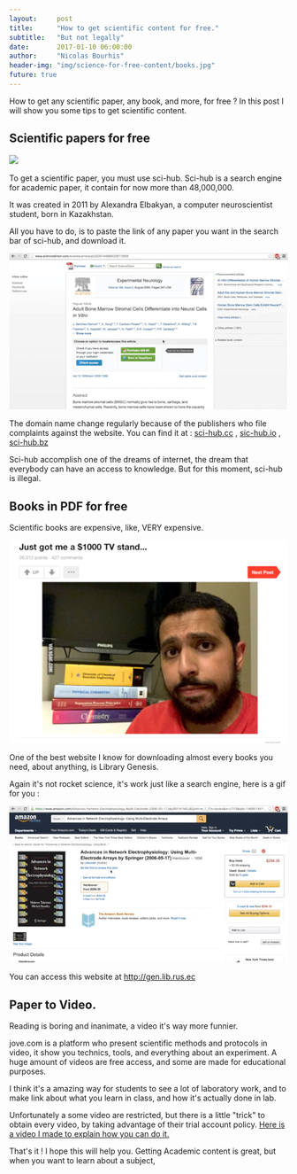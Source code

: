 ```yaml
---
layout:     post
title:      "How to get scientific content for free."
subtitle:   "But not legally"
date:       2017-01-10 06:00:00
author:     "Nicolas Bourhis"
header-img: "img/science-for-free-content/books.jpg"
future: true
---
```


How to get any scientific paper, any book, and more, for free ?
In this post I will show you some tips to get scientific content.

## Scientific papers for free

![](sheldon-paper.gif)

To get a scientific paper, you must use sci-hub.
Sci-hub is a search engine for academic paper, it contain for now more than 48,000,000.

It was created in 2011 by Alexandra Elbakyan, a computer neuroscientist student, born in Kazakhstan.

All you have to do, is to paste the link of any paper you want in the search bar of sci-hub, and download it.

![](img/science-for-free-content/sci-hub.gif?raw=true)

The domain name change regularly because of the publishers who file complaints against the website.
You can find it at : [sci-hub.cc](ci-hub.cc) , [sic-hub.io](sic-hub.io) , [sci-hub.bz](sci-hub.bz)

Sci-hub accomplish one of the dreams of internet, the dream that everybody can have an access to knowledge.
But for this moment, sci-hub is illegal.

## Books in PDF for free

Scientific books are expensive, like, VERY expensive.

![](img/science-for-free-content/just-got-me.png?raw=true "hello")

One of the best website I know for downloading almost every books you need, about anything, is Library Genesis.

Again it's not rocket science, it's work just like a search engine, here is a gif for you :

![](/img/science-for-free-content/lib-gen.gif?raw=true)

You can access this website at http://gen.lib.rus.ec

## Paper to Video.

Reading is boring and inanimate, a video it's way more funnier.

jove.com is a platform who present scientific methods and protocols in video, it show you technics, tools, and everything about an experiment.
A huge amount of videos are free access, and some are made for educational purposes.

I think it's a amazing way for students to see a lot of laboratory work, and to make link about what you learn in class, and how it's actually done in lab.


Unfortunately a some video are restricted, but there is a little "trick" to obtain every video, by
taking advantage of their trial account policy. [Here is a video I made to explain how you can do it.](https://www.youtube.com/watch?v=KBiqXvVSUbg)

That's it !
I hope this will help you.
Getting Academic content is great, but when you want to learn about a subject,

